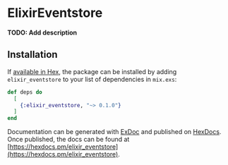# ElixirEventstore

**TODO: Add description**

## Installation

If [available in Hex](https://hex.pm/docs/publish), the package can be installed
by adding `elixir_eventstore` to your list of dependencies in `mix.exs`:

```elixir
def deps do
  [
    {:elixir_eventstore, "~> 0.1.0"}
  ]
end
```

Documentation can be generated with [ExDoc](https://github.com/elixir-lang/ex_doc)
and published on [HexDocs](https://hexdocs.pm). Once published, the docs can
be found at [https://hexdocs.pm/elixir_eventstore](https://hexdocs.pm/elixir_eventstore).

